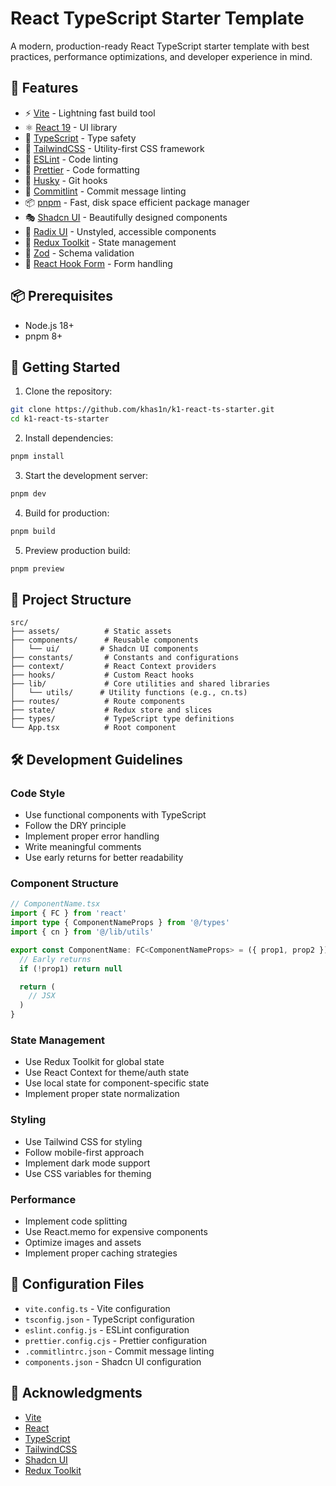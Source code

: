 # React TypeScript Starter Template

A modern, production-ready React TypeScript starter template with best practices, performance optimizations, and developer experience in mind.

## 🚀 Features

- ⚡️ [Vite](https://vitejs.dev/) - Lightning fast build tool
- ⚛️ [React 19](https://reactjs.org/) - UI library
- 📘 [TypeScript](https://www.typescriptlang.org/) - Type safety
- 🎨 [TailwindCSS](https://tailwindcss.com/) - Utility-first CSS framework
- 🎯 [ESLint](https://eslint.org/) - Code linting
- 💖 [Prettier](https://prettier.io/) - Code formatting
- 🔄 [Husky](https://typicode.github.io/husky/) - Git hooks
- 📝 [Commitlint](https://commitlint.js.org/) - Commit message linting
- 📦 [pnpm](https://pnpm.io/) - Fast, disk space efficient package manager
- 🎭 [Shadcn UI](https://ui.shadcn.com/) - Beautifully designed components
- 🎨 [Radix UI](https://www.radix-ui.com/) - Unstyled, accessible components
- 🔄 [Redux Toolkit](https://redux-toolkit.js.org/) - State management
- 📝 [Zod](https://zod.dev/) - Schema validation
- 🎯 [React Hook Form](https://react-hook-form.com/) - Form handling

## 📦 Prerequisites

- Node.js 18+
- pnpm 8+

## 🚀 Getting Started

1. Clone the repository:

```bash
git clone https://github.com/khas1n/k1-react-ts-starter.git
cd k1-react-ts-starter
```

2. Install dependencies:

```bash
pnpm install
```

3. Start the development server:

```bash
pnpm dev
```

4. Build for production:

```bash
pnpm build
```

5. Preview production build:

```bash
pnpm preview
```

## 📁 Project Structure

```
src/
├── assets/          # Static assets
├── components/      # Reusable components
│   └── ui/         # Shadcn UI components
├── constants/       # Constants and configurations
├── context/         # React Context providers
├── hooks/           # Custom React hooks
├── lib/             # Core utilities and shared libraries
│   └── utils/      # Utility functions (e.g., cn.ts)
├── routes/          # Route components
├── state/           # Redux store and slices
├── types/           # TypeScript type definitions
└── App.tsx          # Root component
```

## 🛠️ Development Guidelines

### Code Style

- Use functional components with TypeScript
- Follow the DRY principle
- Implement proper error handling
- Write meaningful comments
- Use early returns for better readability

### Component Structure

```typescript
// ComponentName.tsx
import { FC } from 'react'
import type { ComponentNameProps } from '@/types'
import { cn } from '@/lib/utils'

export const ComponentName: FC<ComponentNameProps> = ({ prop1, prop2 }) => {
  // Early returns
  if (!prop1) return null

  return (
    // JSX
  )
}
```

### State Management

- Use Redux Toolkit for global state
- Use React Context for theme/auth state
- Use local state for component-specific state
- Implement proper state normalization

### Styling

- Use Tailwind CSS for styling
- Follow mobile-first approach
- Implement dark mode support
- Use CSS variables for theming

### Performance

- Implement code splitting
- Use React.memo for expensive components
- Optimize images and assets
- Implement proper caching strategies

## 🔧 Configuration Files

- `vite.config.ts` - Vite configuration
- `tsconfig.json` - TypeScript configuration
- `eslint.config.js` - ESLint configuration
- `prettier.config.cjs` - Prettier configuration
- `.commitlintrc.json` - Commit message linting
- `components.json` - Shadcn UI configuration

## 🙏 Acknowledgments

- [Vite](https://vitejs.dev/)
- [React](https://reactjs.org/)
- [TypeScript](https://www.typescriptlang.org/)
- [TailwindCSS](https://tailwindcss.com/)
- [Shadcn UI](https://ui.shadcn.com/)
- [Redux Toolkit](https://redux-toolkit.js.org/)
